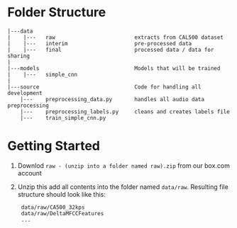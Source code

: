 # Folder Structure

```
|---data
|    |---   raw                         extracts from CAL500 dataset
|    |---   interim                     pre-processed data
|    |---   final                       processed data / data for sharing
|
|---models                              Models that will be trained
|    |---   simple_cnn          
|
|---source                              Code for handling all development
    |---    preprocessing_data.py       handles all audio data preprocessing
    |---    preprocessing_labels.py     cleans and creates labels file
    |---    train_simple_cnn.py         
```

# Getting Started
1. Downlod `raw - (unzip into a folder named raw).zip` from our box.com account
2. Unzip this add all contents into the folder named `data/raw`. Resulting file structure should look like this:
        
        data/raw/CA500_32kps
        data/raw/DeltaMFCCFeatures
        ...

